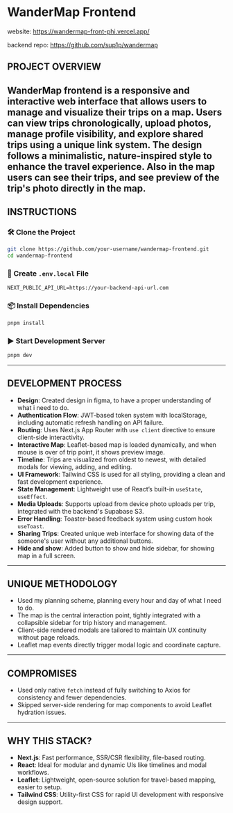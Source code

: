 # WanderMap Frontend
website: https://wandermap-front-phi.vercel.app/

backend repo: https://github.com/sup1p/wandermap

## PROJECT OVERVIEW
WanderMap frontend is a responsive and interactive web interface that allows users to manage and visualize their trips on a map. Users can view trips chronologically, upload photos, manage profile visibility, and explore shared trips using a unique link system. The design follows a minimalistic, nature-inspired style to enhance the travel experience.
Also in the map users can see their trips, and see preview of the trip's photo directly in the map. 
---

## INSTRUCTIONS

### 🛠 Clone the Project
```bash
git clone https://github.com/your-username/wandermap-frontend.git
cd wandermap-frontend
```

### 🔐 Create `.env.local` File
```env
NEXT_PUBLIC_API_URL=https://your-backend-api-url.com
```

### 📦 Install Dependencies
```bash
pnpm install
```

### ▶️ Start Development Server
```bash
pnpm dev
```

---

## DEVELOPMENT PROCESS
- **Design**: Created design in figma, to have a proper understanding of what i need to do.
- **Authentication Flow**: JWT-based token system with localStorage, including automatic refresh handling on API failure.
- **Routing**: Uses Next.js App Router with `use client` directive to ensure client-side interactivity.
- **Interactive Map**: Leaflet-based map is loaded dynamically, and when mouse is over of trip point, it shows preview image.
- **Timeline**: Trips are visualized from oldest to newest, with detailed modals for viewing, adding, and editing.
- **UI Framework**: Tailwind CSS is used for all styling, providing a clean and fast development experience.
- **State Management**: Lightweight use of React’s built-in `useState`, `useEffect`.
- **Media Uploads**: Supports upload from device photo uploads per trip, integrated with the backend's Supabase S3.
- **Error Handling**: Toaster-based feedback system using custom hook `useToast`.
- **Sharing Trips**: Created unique web interface for showing data of the someone's user without any additional buttons.
- **Hide and show**: Added button to show and hide sidebar, for showing map in a full screen.

---

## UNIQUE METHODOLOGY

- Used my planning scheme, planning every hour and day of what I need to do.
- The map is the central interaction point, tightly integrated with a collapsible sidebar for trip history and management.
- Client-side rendered modals are tailored to maintain UX continuity without page reloads.
- Leaflet map events directly trigger modal logic and coordinate capture.

---

## COMPROMISES

- Used only native `fetch` instead of fully switching to Axios for consistency and fewer dependencies.
- Skipped server-side rendering for map components to avoid Leaflet hydration issues.

---

## WHY THIS STACK?

- **Next.js**: Fast performance, SSR/CSR flexibility, file-based routing.
- **React**: Ideal for modular and dynamic UIs like timelines and modal workflows.
- **Leaflet**: Lightweight, open-source solution for travel-based mapping, easier to setup.
- **Tailwind CSS**: Utility-first CSS for rapid UI development with responsive design support.
